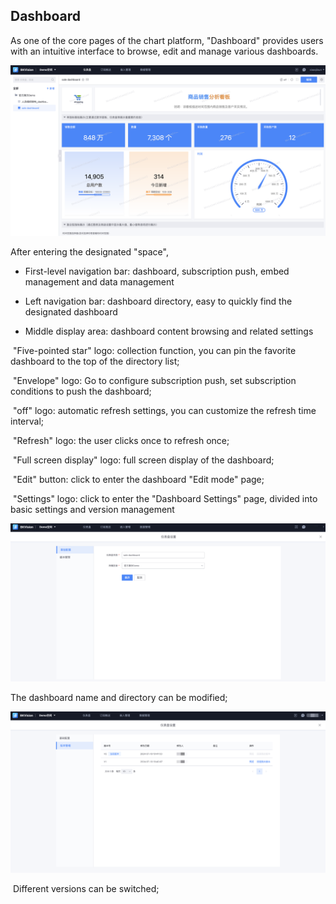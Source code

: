 ## Dashboard

As one of the core pages of the chart platform, "Dashboard" provides users with an intuitive interface to browse, edit and manage various dashboards.

![Dashboard](../media/Dashboard.png)

After entering the designated "space",

- First-level navigation bar: dashboard, subscription push, embed management and data management

- Left navigation bar: dashboard directory, easy to quickly find the designated dashboard

- Middle display area: dashboard content browsing and related settings

​ "Five-pointed star" logo: collection function, you can pin the favorite dashboard to the top of the directory list;

​ "Envelope" logo: Go to configure subscription push, set subscription conditions to push the dashboard;

​ "off" logo: automatic refresh settings, you can customize the refresh time interval;

​ "Refresh" logo: the user clicks once to refresh once;

​ "Full screen display" logo: full screen display of the dashboard;

​ "Edit" button: click to enter the dashboard "Edit mode" page;

​ "Settings" logo: click to enter the "Dashboard Settings" page, divided into basic settings and version management

![basic](../media/basic.png)

The dashboard name and directory can be modified;

![vision](../media/vision.png)

​ Different versions can be switched;
